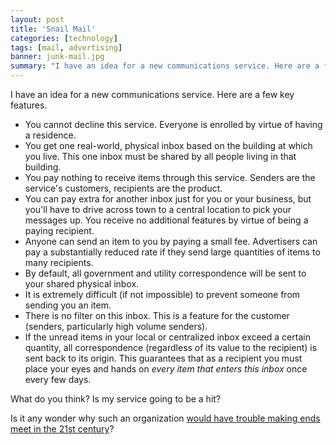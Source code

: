 ```yaml
---
layout: post
title: 'Snail Mail'
categories: [technology]
tags: [mail, advertising]
banner: junk-mail.jpg
summary: "I have an idea for a new communications service. Here are a few key features."
---
```


I have an idea for a new communications service. Here are a few key features.

* You cannot decline this service. Everyone is enrolled by virtue of having a residence.
* You get one real-world, physical inbox based on the building at which you live. This one inbox must be shared by all people living in that building. 
* You pay nothing to receive items through this service. Senders are the service's customers, recipients are the product.
* You can pay extra for another inbox just for you or your business, but you'll have to drive across town to a central location to pick your messages up. You receive no additional features by virtue of being a paying recipient.
* Anyone can send an item to you by paying a small fee. Advertisers can pay a substantially reduced rate if they send large quantities of items to many recipients. 
* By default, all government and utility correspondence will be sent to your shared physical inbox.
* It is extremely difficult (if not impossible) to prevent someone from sending you an item.
* There is no filter on this inbox. This is a feature for the customer (senders, particularly high volume senders).
* If the unread items in your local or centralized inbox exceed a certain quantity, all correspondence (regardless of its value to the recipient) is sent back to its origin. This guarantees that as a recipient you must place your eyes and hands on *every item that enters this inbox* once every few days.

What do you think? Is my service going to be a hit? 

Is it any wonder why such an organization [would have trouble making ends meet in the 21st century](http://www.cnn.com/2013/01/31/opinion/geddes-save-postal-service/index.html?iid=EL)?

